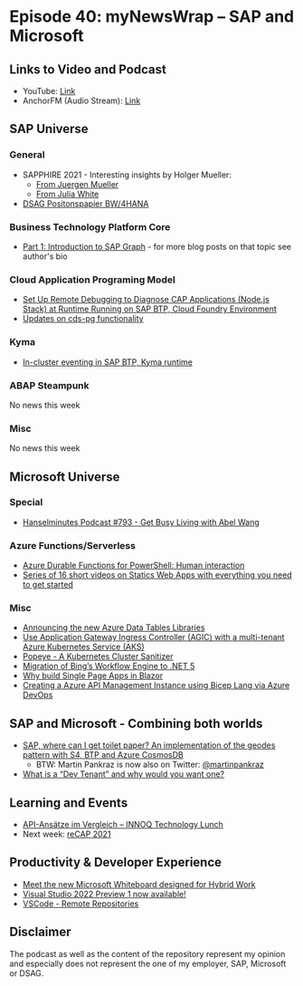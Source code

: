# Episode 40: myNewsWrap – SAP and Microsoft

## Links to Video and Podcast

* YouTube: [Link](https://youtu.be/b8vGA8d29Q0)
* AnchorFM (Audio Stream): [Link](https://anchor.fm/christian-lechner/episodes/myNewsWrap--SAP-and-Microsoft-Episode-40-e130irs)

## SAP Universe

### General

* SAPPHIRE 2021 - Interesting insights by Holger Mueller:
  * [From Juergen Mueller](https://twitter.com/holgermu/status/1405201975801565185?s=20)
  * [From Julia White](https://twitter.com/holgermu/status/1405182373851852807?s=20)
* [DSAG Positonspapier BW/4HANA](https://www.dsag.de/sites/default/files/2021-05/202105_DSAG-Positionspapier_BW4HANA.pdf)  

### Business Technology Platform Core

* [Part 1: Introduction to SAP Graph](https://blogs.sap.com/2021/06/08/part-1-introduction-to-sap-graph/) - for more blog posts on that topic see author's bio

### Cloud Application Programing Model

* [Set Up Remote Debugging to Diagnose CAP Applications (Node.js Stack) at Runtime Running on SAP BTP, Cloud Foundry Environment](https://blogs.sap.com/2021/06/11/set-up-remote-debugging-to-diagnose-cap-applications-node.js-stack-at-runtime-running-on-sap-btp-cloud-foundry-environment/)
* [Updates on cds-pg functionality](https://twitter.com/vobu/status/1405069169020768256)

### Kyma

* [In-cluster eventing in SAP BTP, Kyma runtime](https://blogs.sap.com/2021/06/15/in-cluster-eventing-in-sap-btp-kyma-runtime/)

### ABAP Steampunk

No news this week

### Misc

No news this week

## Microsoft Universe

### Special

* [Hanselminutes Podcast #793 - Get Busy Living with Abel Wang](https://youtu.be/yPfMW0CZpms)

### Azure Functions/Serverless

* [Azure Durable Functions for PowerShell: Human interaction](https://4bes.nl/2021/06/13/azure-durable-functions-for-powershell-human-interaction/)
* [Series of 16 short videos on Statics Web Apps with everything you need to get started](https://www.youtube.com/playlist?list=PLlrxD0HtieHgMPeBaDQFx9yNuFxx6S1VG)

### Misc

* [Announcing the new Azure Data Tables Libraries](https://devblogs.microsoft.com/azure-sdk/announcing-the-new-azure-data-tables-libraries/?WT.mc_id=DOP-MVP-5004195)
* [Use Application Gateway Ingress Controller (AGIC) with a multi-tenant Azure Kubernetes Service (AKS)](https://docs.microsoft.com/azure/architecture/example-scenario/aks-agic/aks-agic?WT.mc_id=AZ-MVP-5004195)
* [Popeye - A Kubernetes Cluster Sanitizer](https://github.com/derailed/popeye)
* [Migration of Bing’s Workflow Engine to .NET 5](https://devblogs.microsoft.com/dotnet/migration-of-bings-workflow-engine-to-net-5/?WT.mc_id=DOP-MVP-5004195)
* [Why build Single Page Apps in Blazor](https://dev.to/dotnet/why-build-single-page-apps-in-blazor-103m)
* [Creating a Azure API Management Instance using Bicep Lang via Azure DevOps](https://dev.to/willvelida/creating-a-azure-api-management-instance-using-bicep-lang-via-azure-devops-7o5)

## SAP and Microsoft - Combining both worlds

* [SAP, where can I get toilet paper? An implementation of the geodes pattern with S4, BTP and Azure CosmosDB](https://blogs.sap.com/2021/06/11/sap-where-can-i-get-toilet-paper-an-implementation-of-the-geodes-pattern-with-s4-btp-and-azure-cosmosdb/)
  * BTW: Martin Pankraz is now also on Twitter: [@martinpankraz](https://twitter.com/martinpankraz)
* [What is a “Dev Tenant” and why would you want one?](https://techcommunity.microsoft.com/t5/microsoft-365-pnp-blog/what-is-a-dev-tenant-and-why-would-you-want-one/ba-p/2036610/?WT.mc_id=DT-MVP-5004195)  

## Learning and Events

* [API-Ansätze im Vergleich – INNOQ Technology Lunch](https://youtu.be/NGzUKH4bw8w)
* Next week: [reCAP 2021](https://sapmentors.github.io/reCAP/)

## Productivity & Developer Experience

* [Meet the new Microsoft Whiteboard designed for Hybrid Work](https://techcommunity.microsoft.com/t5/microsoft-365-blog/meet-the-new-microsoft-whiteboard-designed-for-hybrid-work/ba-p/2445539?WT.mc_id=DT-MVP-5004195)
* [Visual Studio 2022 Preview 1 now available!](https://devblogs.microsoft.com/visualstudio/visual-studio-2022-preview-1-now-available/?WT.mc_id=DT-MVP-5004195)
* [VSCode - Remote Repositories](https://code.visualstudio.com/blogs/2021/06/10/remote-repositories)

## Disclaimer

The podcast as well as the content of the repository represent my opinion and especially does not represent the one of my employer, SAP, Microsoft or DSAG.